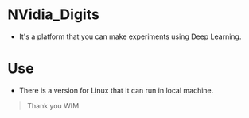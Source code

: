 

# NVidia_Digits

* It's a platform that you can make experiments using Deep Learning.

# Use

* There is a version for Linux that It can run in local machine.

> Thank you WIM
